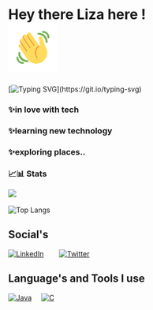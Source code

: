 
# Hey there Liza here !  <br> <img height=100  src="https://github.com/samitkapoor/samitkapoor/blob/main/assets/images/wave-animation.gif"/> 


[![Typing SVG](https://readme-typing-svg.herokuapp.com?font=Noto+Sans&size=30&duration=3000&pause=5&color=F7441A&width=435&lines=I+write+Code....;Animal+lover...;dreamer....)](https://git.io/typing-svg)


### ✨in love with  tech 
### ✨learning new technology
### ✨exploring places.. 


### 📈📊 Stats
<a href="">
  <img align="centre" src="https://github-readme-stats.vercel.app/api?username=dev-liza&count_private=true&include_all_commits=true&show_icons=true&title_color=007bff&text_color=7C65A9&icon_color=007bff&bg_color=171c28" />
<a />
  
![Top Langs](https://github-readme-stats.vercel.app/api/top-langs/?username=dev-liza&layout=compact&title_color=007bff&text_color=7C65A9&icon_color=007bff&bg_color=171c28)

## Social's


[![LinkedIn](https://img.shields.io/badge/LinkedIn-0077B5?style=for-the-badge&logo=linkedin&logoColor=white)](https://in.linkedin.com/in/liza-bhutani)&nbsp; &nbsp;
 &nbsp; &nbsp;
[![Twitter](https://img.shields.io/badge/Twitter-007B5?style=for-the-badge&logo=twitter&logoColor=blue)](https://www.twitter.com/liza_bhutani/)

##  Language's and Tools I  use
[![Java](https://img.shields.io/badge/java-ED8B00?style=for-the-badge&logo=java&logoColor=white)](https://github.com/dev-divyansh) &nbsp; &nbsp;
[![ C  ](https://img.shields.io/badge/C-00008B?style=for-the-badge&logo=c&logoColor=white)](https://github.com/dev-divyansh) &nbsp; &nbsp;


